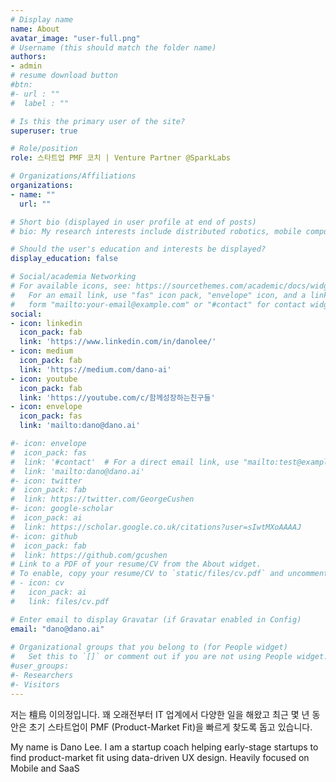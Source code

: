```yaml
---
# Display name
name: About
avatar_image: "user-full.png"
# Username (this should match the folder name)
authors:
- admin
# resume download button
#btn:
#- url : ""
#  label : ""

# Is this the primary user of the site?
superuser: true

# Role/position
role: 스타트업 PMF 코치 | Venture Partner @SparkLabs

# Organizations/Affiliations
organizations:
- name: ""
  url: ""

# Short bio (displayed in user profile at end of posts)
# bio: My research interests include distributed robotics, mobile computing and programmable matter.

# Should the user's education and interests be displayed?
display_education: false

# Social/academia Networking
# For available icons, see: https://sourcethemes.com/academic/docs/widgets/#icons
#   For an email link, use "fas" icon pack, "envelope" icon, and a link in the
#   form "mailto:your-email@example.com" or "#contact" for contact widget.
social:
- icon: linkedin
  icon_pack: fab
  link: 'https://www.linkedin.com/in/danolee/'
- icon: medium
  icon_pack: fab
  link: 'https://medium.com/dano-ai'  
- icon: youtube
  icon_pack: fab
  link: 'https://youtube.com/c/함께성장하는친구들'
- icon: envelope
  icon_pack: fas
  link: 'mailto:dano@dano.ai'

#- icon: envelope
#  icon_pack: fas
#  link: '#contact'  # For a direct email link, use "mailto:test@example.org".
#  link: 'mailto:dano@dano.ai'
#- icon: twitter
#  icon_pack: fab
#  link: https://twitter.com/GeorgeCushen
#- icon: google-scholar
#  icon_pack: ai
#  link: https://scholar.google.co.uk/citations?user=sIwtMXoAAAAJ
#- icon: github
#  icon_pack: fab
#  link: https://github.com/gcushen
# Link to a PDF of your resume/CV from the About widget.
# To enable, copy your resume/CV to `static/files/cv.pdf` and uncomment the lines below.  
# - icon: cv
#   icon_pack: ai
#   link: files/cv.pdf

# Enter email to display Gravatar (if Gravatar enabled in Config)
email: "dano@dano.ai"
  
# Organizational groups that you belong to (for People widget)
#   Set this to `[]` or comment out if you are not using People widget.  
#user_groups:
#- Researchers
#- Visitors
---
```


저는 檀烏 이의정입니다. 꽤 오래전부터 IT 업계에서 다양한 일을 해왔고 최근 몇 년 동안은 초기 스타트업이 PMF (Product-Market Fit)을 빠르게 찾도록 돕고 있습니다.

My name is Dano Lee. I am a startup coach helping early-stage startups to find product-market fit using data-driven UX design. Heavily focused on Mobile and SaaS


